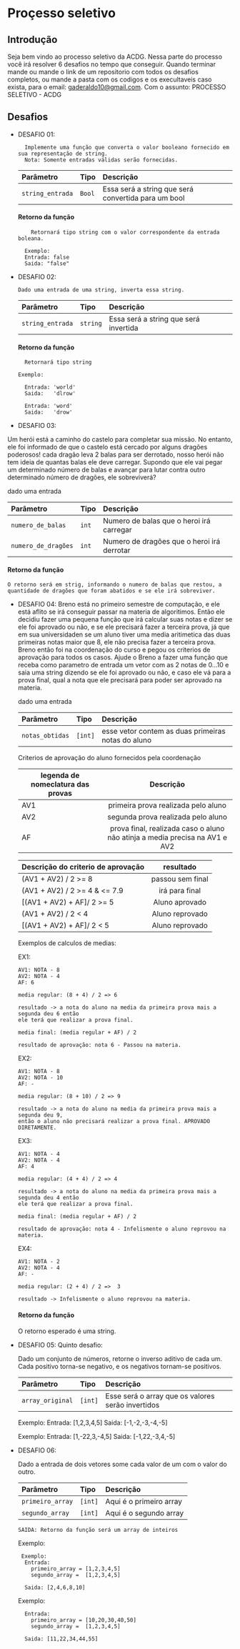 # Proçesso seletivo

## Introdução
Seja bem vindo ao processo seletivo da ACDG. 
Nessa parte do processo você irá resolver 6 desafios no tempo que conseguir. 
Quando terminar mande ou mande o link de um repositorio com todos os desafios 
completos, ou mande a pasta com os codigos e os execultaveis
caso exista, para o email: gaderaldo10@gmail.com. Com o assunto: PROCESSO SELETIVO - ACDG 

## Desafios

- DESAFIO 01: 

        Implemente uma função que converta o valor booleano fornecido em sua representação de string.
        Nota: Somente entradas válidas serão fornecidas.


    | Parâmetro   | Tipo       | Descrição                           |
    | :---------- | :--------- | :---------------------------------- |
    | `string_entrada` | `Bool` | Essa será a string que será convertida para um bool |

   #### Retorno da função

    ```http
        Retornará tipo string com o valor correspondente da entrada boleana. 
    ```
        Exemplo:
        Entrada: false 
        Saida: "false"


- DESAFIO 02: 

      Dado uma entrada de uma string, inverta essa string.


    | Parâmetro   | Tipo       | Descrição                           |
    | :---------- | :--------- | :---------------------------------- |
    | `string_entrada` | `string` | Essa será a string que será invertida |

   #### Retorno da função
    ```http
      Retornará tipo string
    ```
      Exemplo:

        Entrada: 'world'
        Saida:   'dlrow'

        Entrada: 'word'
        Saida:   'drow'

- DESAFIO 03: 

Um herói está a caminho do castelo para completar sua missão. 
No entanto, ele foi informado de que o castelo está cercado por alguns dragões poderosos! cada dragão leva 2 balas para ser derrotado,
nosso herói não tem ideia de quantas balas ele deve carregar. Supondo que ele vai pegar um determinado número de balas e avançar para lutar contra
outro determinado número de dragões, ele sobreviverá?

  dado uma entrada 

  | Parâmetro   | Tipo       | Descrição                           |
  | :---------- | :--------- | :---------------------------------- |
  | `numero_de_balas` | `int` | Numero de balas que o heroi irá carregar |
  | `numero_de_dragões` | `int` | Numero de dragões que o heroi irá derrotar |

  
    
   #### Retorno da função
    O retorno será em strig, informando o numero de balas que restou, a quantidade de dragões que foram abatidos e se ele irá sobreviver.
    
- DESAFIO 04:
  Breno está no primeiro semestre de computação, 
e ele está aflito se irá conseguir passar na materia de algoritimos.
 Então ele decidiu fazer uma pequena função que irá calcular suas notas e dizer se ele 
 foi aprovado ou não, e se ele precisará fazer a terceira prova, já que em sua universidaden 
 se um aluno tiver uma media aritimetica das duas primeiras notas maior que 8, 
 ele não precisa fazer a terceira prova. Breno então foi na coordenação do curso e pegou 
 os criterios de aprovação para todos os casos. Ajude o Breno a fazer uma função que receba 
 como parametro de entrada um vetor com as 2 notas de 0…10 e saia uma string dizendo se ele foi 
 aprovado ou não, e caso ele vá para a prova final, qual a nota que ele precisará para poder ser 
 aprovado na materia.

  dado uma entrada 

  | Parâmetro   | Tipo       | Descrição                           |
  | :---------- | :--------- | :---------------------------------- |
  | `notas_obtidas` | `[int]` | esse vetor contem as duas primeiras notas do aluno |

  Criterios de aprovação do aluno fornecidos pela coordenação

  | legenda de nomeclatura das provas | Descrição |
  |----------|:-------------:|
  | AV1  | primeira prova realizada pelo aluno | 
  | AV2 | segunda prova realizada pelo aluno  |
  | AF |  prova final, realizada caso o aluno não atinja a media precisa na AV1 e AV2 |  


  | Descrição do criterio de aprovação | resultado |
  |----------|:-------------:|
  | (AV1 + AV2) / 2 >= 8 | passou sem final| 
  | (AV1 + AV2) / 2 >= 4 & <= 7.9 | irá para final  |
  | [(AV1 + AV2) + AF]/ 2 >= 5 |  Aluno aprovado |
  | (AV1 + AV2) / 2 < 4  |  Aluno reprovado |
  | [(AV1 + AV2) + AF]/ 2 < 5  |  Aluno reprovado |  
  

  Exemplos de calculos de medias:
  
  EX1:

      AV1: NOTA - 8
      AV2: NOTA - 4
      AF: 6

      media regular: (8 + 4) / 2 => 6 

      resultado -> a nota do aluno na media da primeira prova mais a segunda deu 6 então
      ele terá que realizar a prova final.

      media final: (media regular + AF) / 2

      resultado de aprovação: nota 6 - Passou na materia.

  EX2:
  
      AV1: NOTA - 8
      AV2: NOTA - 10
      AF: -

      media regular: (8 + 10) / 2 => 9

      resultado -> a nota do aluno na media da primeira prova mais a segunda deu 9, 
      então o aluno não precisará realizar a prova final. APROVADO DIRETAMENTE.

  EX3:
  
      AV1: NOTA - 4
      AV2: NOTA - 4
      AF: 4

      media regular: (4 + 4) / 2 => 4 

      resultado -> a nota do aluno na media da primeira prova mais a segunda deu 4 então
      ele terá que realizar a prova final.

      media final: (media regular + AF) / 2

      resultado de aprovação: nota 4 - Infelismente o aluno reprovou na materia.
  
  EX4:
  
      AV1: NOTA - 2
      AV2: NOTA - 4
      AF: -

      media regular: (2 + 4) / 2 =>  3 

      resultado -> Infelismente o aluno reprovou na materia.

   #### Retorno da função
    O retorno esperado é uma string.

- DESAFIO 05:
Quinto desafio:
    
  Dado um conjunto de números, retorne o inverso aditivo de cada um. Cada positivo torna-se negativo, e os negativos tornam-se positivos.
    
  | Parâmetro   | Tipo       | Descrição                           |
  | :---------- | :--------- | :---------------------------------- |
  | `array_original` | `[int]` | Esse será o array que os valores serão invertidos |

    Exemplo:
      Entrada: [1,2,3,4,5] 
      Saida: [-1,-2,-3,-4,-5]

    
    Exemplo:
      Entrada: [1,-22,3,-4,5] 
      Saida: [-1,22,-3,4,-5]

- DESAFIO 06:


  Dado a entrada de dois vetores some cada valor de um com o valor do outro.
    
  | Parâmetro   | Tipo       | Descrição                           |
  | :---------- | :--------- | :---------------------------------- |
  | `primeiro_array` | `[int]` | Aqui é o primeiro array |
  | `segundo_array`  | `[int]` | Aqui é o segundo array  |

      SAIDA: Retorno da função será um array de inteiros

    Exemplo:
    
       Exemplo:
        Entrada: 
          primeiro_array = [1,2,3,4,5] 
          segundo_array =  [1,2,3,4,5] 
        
        Saida: [2,4,6,8,10]

    
    Exemplo:
        
        Entrada: 
          primeiro_array = [10,20,30,40,50] 
          segundo_array =  [1,2,3,4,5] 
        
        Saida: [11,22,34,44,55]



